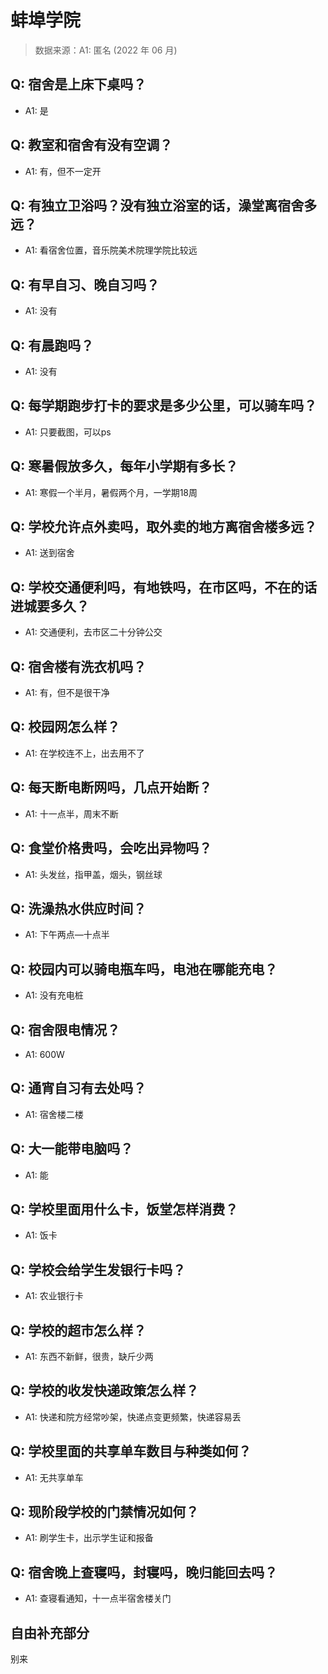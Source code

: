 # 蚌埠学院

> 数据来源：A1: 匿名 (2022 年 06 月)

## Q: 宿舍是上床下桌吗？

- A1: 是

## Q: 教室和宿舍有没有空调？

- A1: 有，但不一定开

## Q: 有独立卫浴吗？没有独立浴室的话，澡堂离宿舍多远？

- A1: 看宿舍位置，音乐院美术院理学院比较远

## Q: 有早自习、晚自习吗？

- A1: 没有

## Q: 有晨跑吗？

- A1: 没有

## Q: 每学期跑步打卡的要求是多少公里，可以骑车吗？

- A1: 只要截图，可以ps

## Q: 寒暑假放多久，每年小学期有多长？

- A1: 寒假一个半月，暑假两个月，一学期18周

## Q: 学校允许点外卖吗，取外卖的地方离宿舍楼多远？

- A1: 送到宿舍

## Q: 学校交通便利吗，有地铁吗，在市区吗，不在的话进城要多久？

- A1: 交通便利，去市区二十分钟公交

## Q: 宿舍楼有洗衣机吗？

- A1: 有，但不是很干净

## Q: 校园网怎么样？

- A1: 在学校连不上，出去用不了

## Q: 每天断电断网吗，几点开始断？

- A1: 十一点半，周末不断

## Q: 食堂价格贵吗，会吃出异物吗？

- A1: 头发丝，指甲盖，烟头，钢丝球

## Q: 洗澡热水供应时间？

- A1: 下午两点—十点半

## Q: 校园内可以骑电瓶车吗，电池在哪能充电？

- A1: 没有充电桩

## Q: 宿舍限电情况？

- A1: 600W

## Q: 通宵自习有去处吗？

- A1: 宿舍楼二楼

## Q: 大一能带电脑吗？

- A1: 能

## Q: 学校里面用什么卡，饭堂怎样消费？

- A1: 饭卡

## Q: 学校会给学生发银行卡吗？

- A1: 农业银行卡

## Q: 学校的超市怎么样？

- A1: 东西不新鲜，很贵，缺斤少两

## Q: 学校的收发快递政策怎么样？

- A1: 快递和院方经常吵架，快递点变更频繁，快递容易丢

## Q: 学校里面的共享单车数目与种类如何？

- A1: 无共享单车

## Q: 现阶段学校的门禁情况如何？

- A1: 刷学生卡，出示学生证和报备

## Q: 宿舍晚上查寝吗，封寝吗，晚归能回去吗？

- A1: 查寝看通知，十一点半宿舍楼关门

## 自由补充部分

别来